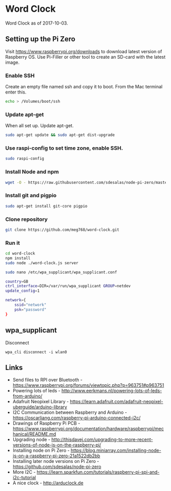 # Word Clock

Word Clock as of 2017-10-03.

## Setting up the Pi Zero

Visit https://www.raspberrypi.org/downloads to download latest version of Raspberry OS.
Use Pi-Filler or other tool to create an SD-card with the latest image.

### Enable SSH

Create an empty file named ssh and copy it to boot. From the Mac terminal
enter this.

````bash
echo > /Volumes/boot/ssh
````

### Update apt-get

When all set up. Update apt-get.

````bash
sudo apt-get update && sudo apt-get dist-upgrade
````

### Use raspi-config to set time zone, enable SSH.

````bash
sudo raspi-config
````

### Install Node and npm

````bash
wget -O - https://raw.githubusercontent.com/sdesalas/node-pi-zero/master/install-node-v6.9.1.sh | bash
````

### Install git and pigpio

````bash
sudo apt-get install git-core pigpio
````

### Clone repository

````bash
git clone https://github.com/meg768/word-clock.git
````

### Run it

````bash
cd word-clock
npm install
sudo node ./word-clock.js server
````

````bash
sudo nano /etc/wpa_supplicant/wpa_supplicant.conf
````

````bash
country=GB
ctrl_interface=DIR=/var/run/wpa_supplicant GROUP=netdev
update_config=1

network={
	ssid="network"
	psk="password"
}
````

## wpa_supplicant

Disconnect

	wpa_cli disconnect -i wlan0



## Links
- Send files to RPI over Bluetooth - https://www.raspberrypi.org/forums/viewtopic.php?p=963751#p963751
- Powering lots of leds - http://www.eerkmans.nl/powering-lots-of-leds-from-arduino/
- Adafruit Neopixel Library - https://learn.adafruit.com/adafruit-neopixel-uberguide/arduino-library
- I2C Communication between Raspberry and Arduino - https://oscarliang.com/raspberry-pi-arduino-connected-i2c/
- Drawings of Raspberry Pi PCB - https://www.raspberrypi.org/documentation/hardware/raspberrypi/mechanical/README.md
- Upgrading node - http://thisdavej.com/upgrading-to-more-recent-versions-of-node-js-on-the-raspberry-pi/
- Installing node on Pi Zero - https://blog.miniarray.com/installing-node-js-on-a-raspberry-pi-zero-21a1522db2bb
- Installing later node versions on Pi Zero - https://github.com/sdesalas/node-pi-zero
- More I2C - https://learn.sparkfun.com/tutorials/raspberry-pi-spi-and-i2c-tutorial
- A nice clock - http://arduclock.de
